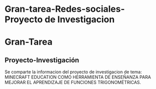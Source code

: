 # Gran-tarea-Redes-sociales-Proyecto de Investigacion
# Gran-Tarea
## Proyecto-Investigación
Se comparte la informacion del proyecto de investigacion de tema: MINECRAFT EDUCATION COMO HERRAMIENTA DE ENSEÑANZA PARA MEJORAR EL APRENDIZAJE DE FUNCIONES TRIGONOMÉTRICAS.
